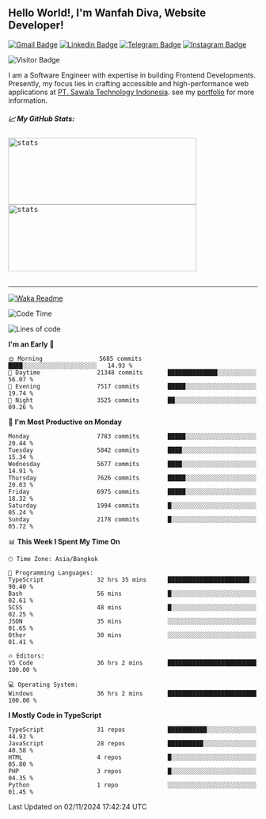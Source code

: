 ## Hello World!, I'm Wanfah Diva, Website Developer!

[![Gmail Badge](https://img.shields.io/badge/-Gmail-white?style=plastic&logo=Gmail&link=mailto:aditputrafirmansyah@gmail.com)](mailto:wanfahdivaa@gmail.com)
[![Linkedin Badge](https://img.shields.io/badge/-LinkedIn-blue?style=plastic&logo=Linkedin&link=https://www.linkedin.com/in/aditputrafirmansyah/)](https://www.linkedin.com/in/wanfahdiva/)
[![Telegram Badge](https://img.shields.io/badge/-Telegram-blue?style=plastic&logo=telegram&link=https://t.me/Adithya_13)](https://t.me/wanfahdiva)
[![Instagram Badge](https://img.shields.io/badge/-Instagram-white?style=plastic&logo=instagram&link=https://www.instagram.com/adithya_firmansyahputra/)](https://www.instagram.com/wnfhdva/)

![Visitor Badge](https://visitor-badge.laobi.icu/badge?page_id=wanfahdiva.wanfahdiva)

<p>
I am a Software Engineer with expertise in building Frontend Developments.
Presently, my focus lies in crafting accessible and high-performance web applications at  <a href="https://sawala/tech" target="_blank">PT. Sawala Technology Indonesia</a>. see my <a href="http://wanfahdiva-com.vercel.app/" target="_blank">portfolio</a> for more information.
</p>

<h5 align="left">
  
📈 **My GitHub Stats:**

</h5>

<div align="left">
<kbd>
    <img height="135em" width="380em" alt="stats" src="https://github-readme-streak-stats.herokuapp.com?user=wanfahdiva&theme=tokyonight_duo&hide_border=true&dates=27DDC9" />
</kbd>
<kbd>
    <img height="135em" width="380em" alt="stats" src="https://github-readme-activity-graph.vercel.app/graph?username=wanfahdiva&theme=react&hide_title=true"></kbd>
</div>

<br />

---

[![Waka Readme](https://github.com/wanfahdiva/wanfahdiva/actions/workflows/waka.yml/badge.svg)](https://github.com/wanfahdiva/wanfahdiva/actions/workflows/waka.yml)

<!--START_SECTION:waka-->
![Code Time](http://img.shields.io/badge/Code%20Time-1%2C353%20hrs%2015%20mins-blue)

![Lines of code](https://img.shields.io/badge/From%20Hello%20World%20I%27ve%20Written-21.0%20million%20lines%20of%20code-blue)

**I'm an Early 🐤** 

```text
🌞 Morning                5685 commits        ████░░░░░░░░░░░░░░░░░░░░░   14.93 % 
🌆 Daytime                21348 commits       ██████████████░░░░░░░░░░░   56.07 % 
🌃 Evening                7517 commits        █████░░░░░░░░░░░░░░░░░░░░   19.74 % 
🌙 Night                  3525 commits        ██░░░░░░░░░░░░░░░░░░░░░░░   09.26 % 
```
📅 **I'm Most Productive on Monday** 

```text
Monday                   7783 commits        █████░░░░░░░░░░░░░░░░░░░░   20.44 % 
Tuesday                  5842 commits        ████░░░░░░░░░░░░░░░░░░░░░   15.34 % 
Wednesday                5677 commits        ████░░░░░░░░░░░░░░░░░░░░░   14.91 % 
Thursday                 7626 commits        █████░░░░░░░░░░░░░░░░░░░░   20.03 % 
Friday                   6975 commits        █████░░░░░░░░░░░░░░░░░░░░   18.32 % 
Saturday                 1994 commits        █░░░░░░░░░░░░░░░░░░░░░░░░   05.24 % 
Sunday                   2178 commits        █░░░░░░░░░░░░░░░░░░░░░░░░   05.72 % 
```


📊 **This Week I Spent My Time On** 

```text
🕑︎ Time Zone: Asia/Bangkok

💬 Programming Languages: 
TypeScript               32 hrs 35 mins      ███████████████████████░░   90.40 % 
Bash                     56 mins             █░░░░░░░░░░░░░░░░░░░░░░░░   02.61 % 
SCSS                     48 mins             █░░░░░░░░░░░░░░░░░░░░░░░░   02.25 % 
JSON                     35 mins             ░░░░░░░░░░░░░░░░░░░░░░░░░   01.65 % 
Other                    30 mins             ░░░░░░░░░░░░░░░░░░░░░░░░░   01.41 % 

🔥 Editors: 
VS Code                  36 hrs 2 mins       █████████████████████████   100.00 % 

💻 Operating System: 
Windows                  36 hrs 2 mins       █████████████████████████   100.00 % 
```

**I Mostly Code in TypeScript** 

```text
TypeScript               31 repos            ███████████░░░░░░░░░░░░░░   44.93 % 
JavaScript               28 repos            ██████████░░░░░░░░░░░░░░░   40.58 % 
HTML                     4 repos             █░░░░░░░░░░░░░░░░░░░░░░░░   05.80 % 
PHP                      3 repos             █░░░░░░░░░░░░░░░░░░░░░░░░   04.35 % 
Python                   1 repo              ░░░░░░░░░░░░░░░░░░░░░░░░░   01.45 % 
```




 Last Updated on 02/11/2024 17:42:24 UTC
<!--END_SECTION:waka-->
